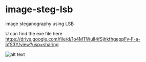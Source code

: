 # image-steg-lsb
image steganography using LSB

U can find the exe file here https://drive.google.com/file/d/1o4MTWulI4fSjhkfhgeppFv-F-a-bfS3Y/view?usp=sharing

![alt text](https://github.com/omkarov/image-steg/new/master/image.jpg?raw=true)
